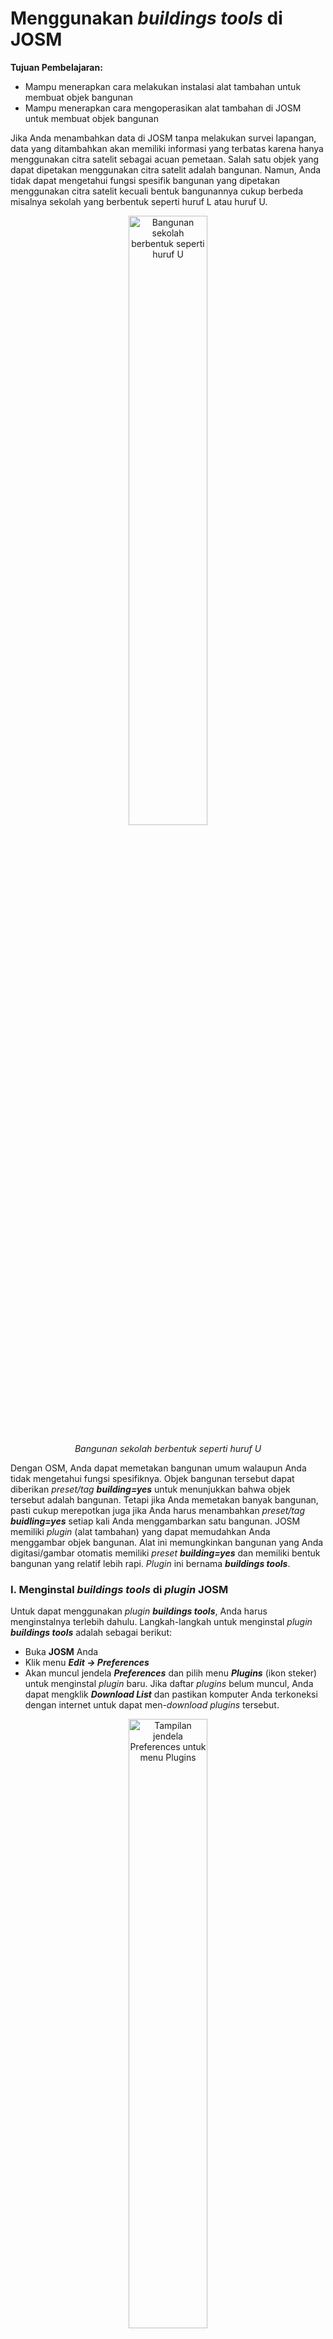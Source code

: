 ﻿# **Menggunakan _buildings tools_ di JOSM**

**Tujuan Pembelajaran:**



*   Mampu menerapkan cara melakukan instalasi alat tambahan untuk membuat objek bangunan
*   Mampu menerapkan cara mengoperasikan alat tambahan di JOSM untuk membuat objek bangunan

Jika Anda menambahkan data di JOSM tanpa melakukan survei lapangan, data yang ditambahkan akan memiliki informasi yang terbatas karena hanya menggunakan citra satelit sebagai acuan pemetaan. Salah satu objek yang dapat dipetakan menggunakan citra satelit  adalah bangunan. Namun, Anda tidak dapat mengetahui fungsi spesifik bangunan yang dipetakan menggunakan citra satelit kecuali bentuk bangunannya cukup berbeda misalnya sekolah yang berbentuk seperti huruf L atau huruf U.

<p align="center">
<img width=50% src="../images/0801_bangunan_sekolah.png" alt="Bangunan sekolah berbentuk seperti huruf U" title="Bangunan sekolah berbentuk seperti huruf U">
</p>

<p align="center"><i>Bangunan sekolah berbentuk seperti huruf U</i></p>

Dengan OSM, Anda dapat memetakan bangunan umum walaupun Anda tidak mengetahui fungsi spesifiknya. Objek bangunan tersebut dapat diberikan _preset/tag_ _**building=yes**_ untuk menunjukkan bahwa objek tersebut adalah bangunan. Tetapi jika Anda memetakan banyak bangunan, pasti cukup merepotkan juga jika Anda harus menambahkan _preset/tag_ _**buidling=yes**_ setiap kali Anda menggambarkan satu bangunan. JOSM memiliki _plugin_ (alat tambahan) yang dapat memudahkan Anda  menggambar objek bangunan. Alat ini memungkinkan bangunan yang Anda digitasi/gambar otomatis memiliki _preset_ _**building=yes**_ dan memiliki bentuk bangunan yang relatif lebih rapi. _Plugin_ ini bernama _**buildings tools**_.

### **I. Menginstal _buildings tools_ di _plugin_ JOSM**

Untuk dapat menggunakan _plugin_ **_buildings tools_**, Anda harus menginstalnya terlebih dahulu. Langkah-langkah untuk menginstal _plugin_ **_buildings tools_** adalah sebagai berikut:

*   Buka **JOSM** Anda
*   Klik menu **_Edit → Preferences_**
*   Akan muncul jendela **_Preferences_** dan pilih menu **_Plugins_** (ikon steker) untuk menginstal _plugin_ baru. Jika daftar _plugins_ belum muncul, Anda dapat mengklik **_Download List_** dan pastikan komputer Anda terkoneksi dengan internet untuk dapat men-_download_ _plugins_ tersebut.

<p align="center">
<img width=50% src="../images/0802_plugins_josm.png" alt="Tampilan jendela Preferences untuk menu Plugins" title="Tampilan jendela Preferences untuk menu Plugins">
</p>

<p align="center"><i>Tampilan jendela Preferences untuk menu Plugins</i></p>

*   Pada  kotak **_Search_**, tuliskan _**buildings_tools**_ untuk mencari _plugin **buildings tools**_. Setelah berhasil menemukan _plugin **buildings tools**_, silakan **centang** kotak kecil di samping _plugin **buildings tools**_. Setelah itu klik **_OK_** dan tunggu hingga proses instalasi selesai.

<p align="center">
<img width=50% src="../images/0803_pencarian_building_tools.png" alt="Tampilan hasil pencarian plugin buildings_tools" title="Tampilan hasil pencarian plugin buildings_tools">
</p>

<p align="center"><i>Tampilan hasil pencarian plugin buildings_tools</i></p>

>Catatan :
Terkadang JOSM meminta Anda untuk melakukan _Restart_ setelah melakukan instalasi _plugin_ baru untuk mengaplikasikan _plugin_ yang baru saja diinstal. Namun, tidak semua _plugin_ membutuhkan _Restart_ untuk dapat digunakan setelah instalasi.

*   Jika _plugin **buildings_tools**_ sudah berhasil diinstal, akan muncul _tool **Draw buildings**_ di sebelah kiri atas JOSM  Anda. Anda dapat menggunakannya untuk menggambar bangunan.

<p align="center">
<img width=70% src="../images/0804_ikon_building_tools.png" alt="Ikon Draw buildings sudah muncul menandakan plugin buildings tools sudah berhasil terinstal" title="Ikon Draw buildings sudah muncul menandakan plugin buildings tools sudah berhasil terinstal">
</p>

<p align="center"><i>Ikon Draw buildings sudah muncul menandakan plugin buildings tools sudah berhasil terinstal</i></p>

### **II. Menggunakan alat _buildings tools_**

Langkah-langkah menggunakan _plugin **buildings tools**_ adalah sebagai berikut:

*   Seperti yang sudah dibahas pada modul **Menambahkan Data OSM Menggunakan JOSM** untuk menambahkan data OSM menggunakan JOSM, Anda harus men-_download_ data OSM yang sudah ada terlebih dahulu di wilayah pemetaan Anda. Untuk men-_download_ data OSM, klik menu **_File_ → _Download Data_**.
*   Gambar kotak pemetaan Anda dengan cara **klik kiri tahan dan geser** hingga membentuk **kotak warna merah muda** yang meliputi seluruh wilayah pemetaan Anda. Setelah itu klik **_Download_**. 
*   Setelah berhasil men-_download_ data OSM, akan muncul _layer_ baru yang juga akan menjadi _layer_ dimana Anda dapat menambahkan data OSM. Pastikan Anda hanya menambahkan data pada **kotak yang tidak diarsir** karena kotak yang diarsir sudah bukan wilayah yang Anda _download_.
*   Tambahkan citra satelit sebagai acuan untuk memetakan dengan cara klik menu **_Imagery_ → pilih citra satelit yang akan digunakan, misalnya _Digital Globe Premium Imagery_**.
*   Sekarang Anda sudah siap untuk menambahkan data OSM. Untuk memetakan bangunan, gunakan _**buildings tools**_ untuk menggambarnya. Klik _plugin **buildings tools**_ (ikon _Draw buildings_) yang terletak di sebelah kiri atas JOSM atau **tekan B** pada _keyboard_ Anda. Jika kursor _mouse_ Anda sudah berubah menjadi tanda plus dengan ikon bangunan, berarti Anda sudah siap menggambar bangunan menggunakan _buildings tools_.

<p align="center">
<img width=30% src="../images/0805_kursor_building_tools.png" alt="Tampilan kursor saat plugin buildings tools diaktifkan" title="Tampilan kursor saat plugin buildings tools diaktifkan">
</p>

<p align="center"><i>Tampilan kursor saat plugin buildings tools diaktifkan</i></p>

*   Setelah itu, gambar bangunannya sesuai dengan bentuk yang terlihat pada citra satelit. **Klik kiri satu kali** pada salah satu titik pojok bangunan. **Geser kursor** ke titik pojok bangunan di sebelah titik pojok bangunan yang pertama, kemudian **klik kiri satu kali**. Terakhir, **geser kursor** ke titik pojok bangunan di sebelah titik pojok bangunan kedua lalu **klik kiri satu kali** pada titik tersebut. Untuk lebih jelasnya, lihat gambar di bawah ini:

<p align="center">
<img src="../images/0806_menggambar_bangunan.png" alt="Proses menggambar bangunan menggunakan plugin buildings tools" title="Proses menggambar bangunan menggunakan plugin buildings tools">
</p>

<p align="center"><i>Proses menggambar bangunan menggunakan plugin buildings tools</i></p>

*   Jika daerah yang Anda petakan terdapat bangunan-bangunan yang ukurannya dan bentuknya hampir sama seperti di kompleks perumahan, Anda dapat mengatur panjang dan lebar bangunan yang digambar dengan cara klik menu _**Data → Set Building Size**_ lalu isikan lebar bangunan di kolom _**Buildings width/diameter**_ dan isikan panjang bangunan di kolom _**Length step**_ (masing-masing dalam satuan meter). Pada jendela _**Set Building Size**_, Anda juga dapat mengatur bentuk _default_ bangunan yang digambar. Ada dua pilihan yaitu _**Rectangle**_ (persegi empat) atau _**Circle**_ (lingkaran), tetapi karena pada umumnya bangunan berbentuk persegi empat pilih _**Rectangle**_. Lalu klik _**OK**_.

<p align="center">
<img width=30% src="../images/0807_set_building_size.png" alt="Tampilan jendela Set Building Size" title="Tampilan jendela Set Building Size">
</p>

<p align="center"><i>Tampilan jendela Set Building Size</i></p>

*   Jika ada bangunan berbentuk kompleks atau tidak kotak seperti huruf L atau huruf U, gambar dua atau tiga bangunan tumpang tindih terlebih dahulu hingga membentuk L atau U. Pilih kedua atau ketiga bangunan yang tumpang tindih tersebut, kemudian klik menu **_Tools → Join Overlapping Areas_** atau tekan **_Shift + J_** pada _keyboard_ untuk menggabungkan bagian yang tumpang tindih. Setelah bangunan tergabung, rapikan bangunan dengan cara pilih bangunan tersebut lalu klik menu **_Tools → Orthogonalize Shape_** atau **tekan Q** pada _keyboard_.

<p align="center">
<img src="../images/0808_menggambar_bangunan_l.png" alt="Proses menggambar bangunan yang berbentuk seperti huruf L" title="Proses menggambar bangunan yang berbentuk seperti huruf L">
</p>

<p align="center"><i>Proses menggambar bangunan yang berbentuk seperti huruf L</i></p>

*   Setelah objek-objek bangunan terpetakan, jangan lupa _upload_ hasil pemetaan Anda dengan cara klik menu **_File → Upload Data_**. Tuliskan hal yang Anda lakukan pada kolom komentar, misalnya menambahkan bangunan serta tuliskan sumber pada kolom sumber misalnya nama citra yang digunakan sebagai acuan dan kemudian klik **_Upload Changes_**.

>Catatan :
Pastikan tidak ada objek yang terpilih saat Anda menggunakan _plugin buildings_tools_ agar kursor dapat digerakkan lebih leluasa saat menggambar bangunan menggunakan _plugin buildings_tools_.

**RINGKASAN**

Jika Anda dapat mengikuti dan memperhatikan seluruh tahapan dalam bab ini, maka Anda telah berhasil menerapkan cara melakukan instalasi _plugin buildings tools_ serta memetakan menggunakan _plugin_ _buildings tools_. Setelah ini, Anda akan mempelajari bagaimana membuat batas-batas administrasi menggunakan JOSM.
